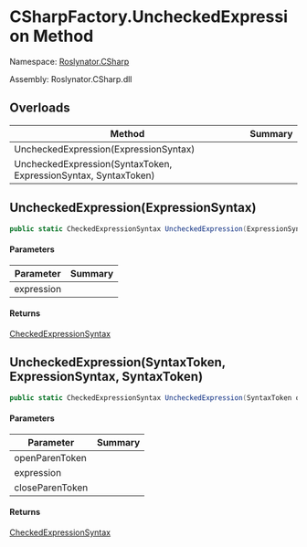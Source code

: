 # CSharpFactory\.UncheckedExpression Method

Namespace: [Roslynator.CSharp](../../README.md)

Assembly: Roslynator\.CSharp\.dll

## Overloads

| Method | Summary |
| ------ | ------- |
| UncheckedExpression\(ExpressionSyntax\) | |
| UncheckedExpression\(SyntaxToken, ExpressionSyntax, SyntaxToken\) | |

## UncheckedExpression\(ExpressionSyntax\)

```csharp
public static CheckedExpressionSyntax UncheckedExpression(ExpressionSyntax expression)
```

#### Parameters

| Parameter | Summary |
| --------- | ------- |
| expression | |

#### Returns

[CheckedExpressionSyntax](https://docs.microsoft.com/en-us/dotnet/api/microsoft.codeanalysis.csharp.syntax.checkedexpressionsyntax)


## UncheckedExpression\(SyntaxToken, ExpressionSyntax, SyntaxToken\)

```csharp
public static CheckedExpressionSyntax UncheckedExpression(SyntaxToken openParenToken, ExpressionSyntax expression, SyntaxToken closeParenToken)
```

#### Parameters

| Parameter | Summary |
| --------- | ------- |
| openParenToken | |
| expression | |
| closeParenToken | |

#### Returns

[CheckedExpressionSyntax](https://docs.microsoft.com/en-us/dotnet/api/microsoft.codeanalysis.csharp.syntax.checkedexpressionsyntax)


